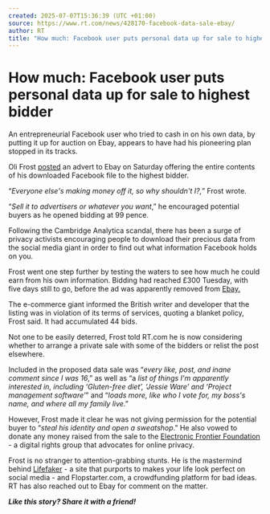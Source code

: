 ```yaml
---
created: 2025-07-07T15:36:39 (UTC +01:00)
source: https://www.rt.com/news/428170-facebook-data-sale-ebay/
author: RT
title: "How much: Facebook user puts personal data up for sale to highest bidder"
---
```


# How much: Facebook user puts personal data up for sale to highest bidder

An entrepreneurial Facebook user who tried to cash in on his own data, by putting it up for auction on Ebay, appears to have had his pioneering plan stopped in its tracks.

Oli Frost [posted](http://olifro.st/blog/data-on-ebay/) an advert to Ebay on Saturday offering the entire contents of his downloaded Facebook file to the highest bidder.

“_Everyone else's making money off it, so why shouldn't I?,_” Frost wrote.

“_Sell it to advertisers or whatever you want_,” he encouraged potential buyers as he opened bidding at 99 pence.

Following the Cambridge Analytica scandal, there has been a surge of privacy activists encouraging people to download their precious data from the social media giant in order to find out what information Facebook holds on you.

Frost went one step further by testing the waters to see how much he could earn from his own information. Bidding had reached £300 Tuesday, with five days still to go, before the ad was apparently removed from [Ebay.](https://www.ebay.co.uk/itm/Im-selling-my-private-Facebook-data-/273239941454)

The e-commerce giant informed the British writer and developer that the listing was in violation of its terms of services, quoting a blanket policy, Frost said. It had accumulated 44 bids.

Not one to be easily deterred, Frost told RT.com he is now considering whether to arrange a private sale with some of the bidders or relist the post elsewhere.

Included in the proposed data sale was “_every like, post, and inane comment since I was 16_,” as well as “a _list of things I'm apparently interested in, including ‘Gluten-free diet’, ‘Jessie Ware’ and ‘Project management software’_” and “_loads more, like who I vote for, my boss's name, and where all my family live_.”

However, Frost made it clear he was not giving permission for the potential buyer to “_steal his identity and open a sweatshop_.” He also vowed to donate any money raised from the sale to the [Electronic Frontier Foundation](https://www.eff.org/) - a digital rights group that advocates for online privacy.

Frost is no stranger to attention-grabbing stunts. He is the mastermind behind [Lifefaker](http://lifefaker.com/) - a site that purports to makes your life look perfect on social media - and Flopstarter.com, a crowdfunding platform for bad ideas. RT has also reached out to Ebay for comment on the matter.

**_Like this story? Share it with a friend!_**
